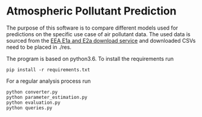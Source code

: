 # Atmospheric Pollutant Prediction

The purpose of this software is to compare different models used for predictions on the specific use case of air pollutant data.
The used data is sourced from the [EEA E1a and E2a download service](http://discomap.eea.europa.eu/map/fme/AirQualityExport.htm) and downloaded CSVs need to be placed in ./res.

The program is based on python3.6.
To install the requirements run
```
pip install -r requirements.txt
```

For a regular analysis process run
```
python converter.py
python parameter_estimation.py
python evaluation.py
python queries.py
```
